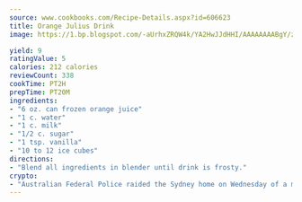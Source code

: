 ```yaml
---
source: www.cookbooks.com/Recipe-Details.aspx?id=606623
title: Orange Julius Drink
image: https://1.bp.blogspot.com/-aUrhxZRQW4k/YA2HwJJdHHI/AAAAAAAABgY/z2R8OXCxqDoBQtRn-q-fHG8g9_G4G1HBwCLcBGAsYHQ/s320/13.png

yield: 9
ratingValue: 5
calories: 212 calories
reviewCount: 338
cookTime: PT2H
prepTime: PT20M
ingredients:
- "6 oz. can frozen orange juice"
- "1 c. water"
- "1 c. milk"
- "1/2 c. sugar"
- "1 tsp. vanilla"
- "10 to 12 ice cubes"
directions:
- "Blend all ingredients in blender until drink is frosty."
crypto:
- "Australian Federal Police raided the Sydney home on Wednesday of a man named by Wired magazine as the probable creator of cryptocurrency bitcoin, a Reuters witness said."
---
```


